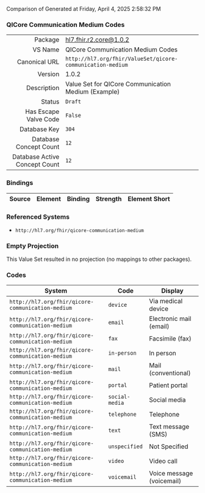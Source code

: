 Comparison of 
Generated at Friday, April 4, 2025 2:58:32 PM

### QICore Communication Medium Codes

|      |     |
| ---: | --- |
| Package | hl7.fhir.r2.core@1.0.2 |
| VS Name | QICore Communication Medium Codes |
| Canonical URL | `http://hl7.org/fhir/ValueSet/qicore-communication-medium` |
| Version | 1.0.2 |
| Description | Value Set for QICore Communication Medium (Example) |
| Status | `Draft` |
| Has Escape Valve Code | `False` |
| Database Key | `304` |
| Database Concept Count | `12` |
| Database Active Concept Count | `12` |
### Bindings

| Source | Element | Binding | Strength | Element Short |
| ------ | ------- | ------- | -------- | ------------- |

### Referenced Systems

* `http://hl7.org/fhir/qicore-communication-medium`
### Empty Projection

This Value Set resulted in no projection (no mappings to other packages).

### Codes

| System | Code | Display |
| ------ | ---- | ------- |
| `http://hl7.org/fhir/qicore-communication-medium` | `device` | Via medical device |
| `http://hl7.org/fhir/qicore-communication-medium` | `email` | Electronic mail (email) |
| `http://hl7.org/fhir/qicore-communication-medium` | `fax` | Facsimile (fax) |
| `http://hl7.org/fhir/qicore-communication-medium` | `in-person` | In person |
| `http://hl7.org/fhir/qicore-communication-medium` | `mail` | Mail (conventional) |
| `http://hl7.org/fhir/qicore-communication-medium` | `portal` | Patient portal |
| `http://hl7.org/fhir/qicore-communication-medium` | `social-media` | Social media |
| `http://hl7.org/fhir/qicore-communication-medium` | `telephone` | Telephone |
| `http://hl7.org/fhir/qicore-communication-medium` | `text` | Text message (SMS) |
| `http://hl7.org/fhir/qicore-communication-medium` | `unspecified` | Not Specified |
| `http://hl7.org/fhir/qicore-communication-medium` | `video` | Video call |
| `http://hl7.org/fhir/qicore-communication-medium` | `voicemail` | Voice message (voicemail) |

